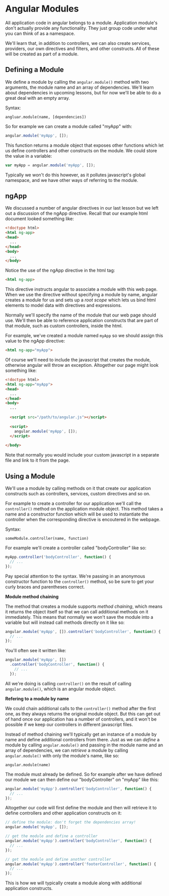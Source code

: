 Angular Modules
======

All application code in angular belongs to a module. Application module's don't actually provide any functionality. They just group code under what you can think of as a namespace.

We'll learn that, in addition to controllers, we can also create services, providers, our own directives and filters, and other constructs. All of these will be created as part of a module.

## Defining a Module

We define a module by calling the `angular.module()` method with two arguments, the module name and an array of dependencies. We'll learn about dependencies in upcoming lessons, but for now we'll be able to do a great deal with an empty array.

Syntax:

```
angluar.module(name, [dependencies])
```

So for example we can create a module called "myApp" with:

```js
angular.module('myApp', []);
```

This function returns a module object that exposes other functions which let us define controllers and other constructs on the module. We could store the value in a variable:

```js
var myApp = angular.module('myApp', []);
```

Typically we won't do this however, as it pollutes javascript's global namespace, and we have other ways of referring to the module.

## ngApp

We discussed a number of angular directives in our last lesson but we left out a discussion of the ngApp directive. Recall that our example html document looked something like:

```html
<!doctype html>
<html ng-app>
<head>
  ...
</head>
<body>
  ...
</body>
```

Notice the use of the ngApp directive in the html tag:

```html
<html ng-app>
```

This directive instructs angular to associate a module with this web page. When we use the directive without specifying a module by name, angular creates a module for us and sets up a *root scope* which lets us bind html elements to model data with directives and expressions.

Normally we'll specify the name of the module that our web page should use. We'll then be able to reference application constructs that are part of that module, such as custom controllers, inside the html.

For example, we've created a module named `myApp` so we should assign this value to the ngApp directive:

```html
<html ng-app="myApp">
```

Of course we'll need to include the javascript that creates the module, otherwise angular will throw an exception. Altogether our page might look something like:

```html
<!doctype html>
<html ng-app="myApp">
<head>
  ...
</head>
<body>
  ...
  
  <script src="/path/to/angular.js"></script>
  
  <script>
    angular.module('myApp', []);
  </script>
  
</body>
```

Note that normally you would include your custom javascript in a separate file and link to it from the page.

## Using a Module

We'll use a module by calling methods on it that create our application constructs such as controllers, services, custom directives and so on.

For example to create a controller for our application we'll call the `controller()` method on the application module object. This method takes a name and a constructor function which will be used to instantiate the controller when the corresponding directive is encoutered in the webpage.

Syntax:

```
someModule.controller(name, function)
```

For example we'll create a controller called "bodyController" like so:

```js
myApp.controller('bodyController', function() {
  // ...
});
```

Pay special attention to the syntax. We're passing in an anonymous constructor function to the `controller()` method, so be sure to get your curly braces and parentheses correct.

**Module method chaining**

The method that creates a module supports *method chaining*, which means it returns the object itself so that we can call additional methods on it immediately. This means that normally we won't save the module into a variable but will instead call methods directly on it like so:

```js
angular.module('myApp', []).controller('bodyController', function() {
  // ...
});
```

You'll often see it written like:

```js
angular.module('myApp', [])
  .controller('bodyController', function() {
    // ...
  });
```

All we're doing is calling `controller()` on the result of calling `angular.module()`, which is an angular module object.

**Refering to a module by name**

We could chain additional calls to the `controller()` method after the first one, as they always returns the original module object. But this can get out of hand once our application has a number of controllers, and it won't be possible if we keep our controllers in different javascript files.

Instead of method chaining we'll typically get an instance of a module by name and define additional controllers from there. Just as we can *define* a module by calling `angular.module()` and passing in the module name and an array of dependencies, we can *retrieve* a module by calling `angular.module()` with only the module's name, like so:

```
angular.module(name)
```

The module must already be defined. So for example after we have defined our module we can then define our "bodyController" on "myApp" like this:

```js
angular.module('myApp').controller('bodyController', function() {
  // ...
});
```

Altogether our code will first define the module and then will retrieve it to define controllers and other application constructs on it:

```js
// define the module: don't forget the dependencies array!
angular.module('myApp', []);

// get the module and define a controller
angular.module('myApp').controller('bodyController', function() {
  // ...
});

// get the module and define another controller
angular.module('myApp').controller('footerController', function() {
  // ...
});
```

This is how we will typically create a module along with additional application constructs.